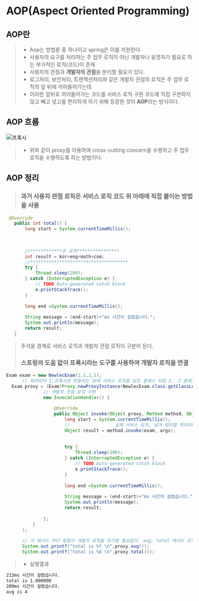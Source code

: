 # AOP(Aspect Oriented Programming)

## AOP란
> - Aop는 방법론 중 하나이고 spring은 이를 지원한다.
> - 사용자의 요구를 처리하는 주 업무 로직이 아닌 개발자나 웅영자가 필요로 하는 부가적인 로직(코드)이 존재
> - 사용자의 관점과 **개발자의 관점**을 분리할 필요가 있다. 
> - 로그처리, 보안처리, 트랜잭션처리와 같은 개발자 관점의 로직은 주 업무 로직의 앞 뒤에 끼어들어가는데 
> - 이러한 앞뒤로 끼어들어가는 코드를 서비스 로직 구현 코드에 직접 구현하지 않고 빼고 넣고를 편리하게 하기 위해 등장한 것이 **AOP**라는 방식이다. 

## AOP 흐름
![프록시](https://user-images.githubusercontent.com/62707891/168421222-b32f3e2b-bd50-44bf-bf93-4232dd363af2.png)
> - 위와 같이 proxy를 이용하여 cross-cutting concern을 수행하고 주 업무 로직을 수행하도록 하는 방법이다.

## AOP 정리
> ### 과거 사용자 관점 로직은 서비스 로직 코드 위 아래에 직접 붙이는 방법을 사용
 ```java
  @Override
	public int total() {
		long start = System.currentTimeMillis();
		
		
		
		//************주 로직****************
		int result = kor+eng+math+com;
		//*************************************
		try {
			Thread.sleep(200);
		} catch (InterruptedException e) {
			// TODO Auto-generated catch block
			e.printStackTrace();
		}
		
		long end =System.currentTimeMillis();
		
		String message = (end-start)+"ms 시간이 걸렸습니다.";
		System.out.println(message);
		return result;
	}
  ```
  > 주석을 경계로 서비스 로직과 개발자 관점 로직이 구분이 된다.
  > ### 스프링의 도움 없이 프록시라는 도구를 사용하여 개발자 로직을 연결
  ``` java
  Exam exam = new NewlecExam(1,1,1,1);
		// 파라미터 1.프록시로 만들려는 원래 서비스 로직을 담은 클래스 타입 2. 그 클래스가 상속 받은 인터페이스 배열로 여러개 가능
	Exam proxy = (Exam)Proxy.newProxyInstance(NewlecExam.class.getClassLoader(), new Class[] {Exam.class}, 
				// 개발자 관점 로직 구현 
				new InvocationHandler() {
					
					@Override
					public Object invoke(Object proxy, Method method, Object[] args) throws Throwable {
						long start = System.currentTimeMillis();
						//		           실제 서비스 로직, 넘겨 줘야할 파라미터 						
						Object result = method.invoke(exam, args);
						
						
						try {
							Thread.sleep(200);
						} catch (InterruptedException e) {
							// TODO Auto-generated catch block
							e.printStackTrace();
						}
						
						long end =System.currentTimeMillis();
						
						String message = (end-start)+"ms 시간이 걸렸습니다.";
						System.out.println(message);
						return result;
		
				};
			}
		);
				
		// 각 메서드 마다 일일이 개발자 로직을 추가할 필요없다. avg, total 메서드 모두 같은 과정을 수행한다.
		System.out.printf("total is %f \n",proxy.avg());
		System.out.printf("total is %d \n",proxy.total());
  ```
> - 실행결과
  ``` txt
 213ms 시간이 걸렸습니다.
total is 1.000000 
209ms 시간이 걸렸습니다.
avg is 4 
  ```
